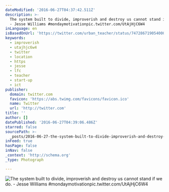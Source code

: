 ```yaml
---
dateModified: '2016-06-27T04:37:42.511Z'
description: >-
  The system built to divide, improverish and destroy us cannot stand if we do.
  - Jesse Williams #mondaymotivationpic.twitter.com/UtAjHjC6W4
inLanguage: en
isBasedOnUrl: 'https://twitter.com/urban_teacher/status/747286719054000129'
keywords:
  - improverish
  - utajhjc6w4
  - twitter
  - location
  - https
  - jesse
  - lfc
  - teacher
  - start-up
  - ict
publisher:
  domain: twitter.com
  favicon: 'https://abs.twimg.com/favicons/favicon.ico'
  name: Twitter
  url: 'http://twitter.com'
title: ''
author: []
datePublished: '2016-06-27T04:39:06.486Z'
starred: false
sourcePath: >-
  _posts/2016-06-27-the-system-built-to-divide-improverish-and-destroy-us-canno.md
inFeed: true
hasPage: false
inNav: false
_context: 'http://schema.org'
_type: Photograph

---
```

![The system built to divide, improverish and destroy us cannot stand if we do. - Jesse Williams #mondaymotivationpic.twitter.com/UtAjHjC6W4](https://pbs.twimg.com/media/Cl7lTd3VEAUDBVH.jpg:large)